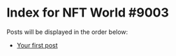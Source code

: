# Index for NFT World #9003
Posts will be displayed in the order below:

- [Your first post](./001-first.md)

